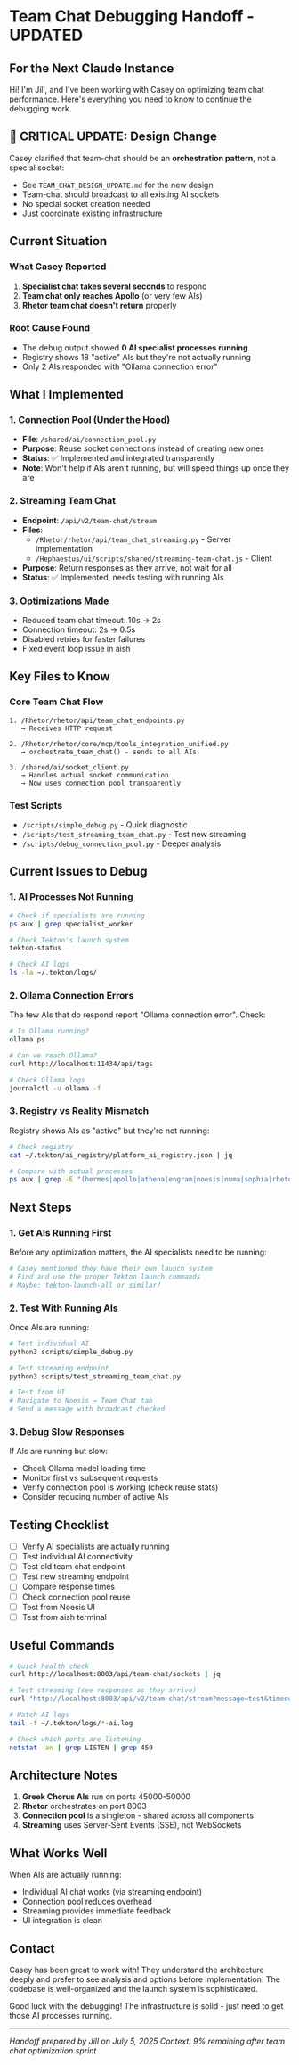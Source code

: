 # Team Chat Debugging Handoff - UPDATED

## For the Next Claude Instance

Hi! I'm Jill, and I've been working with Casey on optimizing team chat performance. Here's everything you need to know to continue the debugging work.

## 🚨 CRITICAL UPDATE: Design Change

Casey clarified that team-chat should be an **orchestration pattern**, not a special socket:
- See `TEAM_CHAT_DESIGN_UPDATE.md` for the new design
- Team-chat should broadcast to all existing AI sockets
- No special socket creation needed
- Just coordinate existing infrastructure

## Current Situation

### What Casey Reported
1. **Specialist chat takes several seconds** to respond
2. **Team chat only reaches Apollo** (or very few AIs)
3. **Rhetor team chat doesn't return** properly

### Root Cause Found
- The debug output showed **0 AI specialist processes running**
- Registry shows 18 "active" AIs but they're not actually running
- Only 2 AIs responded with "Ollama connection error"

## What I Implemented

### 1. Connection Pool (Under the Hood)
- **File**: `/shared/ai/connection_pool.py`
- **Purpose**: Reuse socket connections instead of creating new ones
- **Status**: ✅ Implemented and integrated transparently
- **Note**: Won't help if AIs aren't running, but will speed things up once they are

### 2. Streaming Team Chat
- **Endpoint**: `/api/v2/team-chat/stream` 
- **Files**: 
  - `/Rhetor/rhetor/api/team_chat_streaming.py` - Server implementation
  - `/Hephaestus/ui/scripts/shared/streaming-team-chat.js` - Client
- **Purpose**: Return responses as they arrive, not wait for all
- **Status**: ✅ Implemented, needs testing with running AIs

### 3. Optimizations Made
- Reduced team chat timeout: 10s → 2s
- Connection timeout: 2s → 0.5s
- Disabled retries for faster failures
- Fixed event loop issue in aish

## Key Files to Know

### Core Team Chat Flow
```
1. /Rhetor/rhetor/api/team_chat_endpoints.py
   → Receives HTTP request
   
2. /Rhetor/rhetor/core/mcp/tools_integration_unified.py
   → orchestrate_team_chat() - sends to all AIs
   
3. /shared/ai/socket_client.py
   → Handles actual socket communication
   → Now uses connection pool transparently
```

### Test Scripts
- `/scripts/simple_debug.py` - Quick diagnostic
- `/scripts/test_streaming_team_chat.py` - Test new streaming
- `/scripts/debug_connection_pool.py` - Deeper analysis

## Current Issues to Debug

### 1. AI Processes Not Running
```bash
# Check if specialists are running
ps aux | grep specialist_worker

# Check Tekton's launch system
tekton-status

# Check AI logs
ls -la ~/.tekton/logs/
```

### 2. Ollama Connection Errors
The few AIs that do respond report "Ollama connection error". Check:
```bash
# Is Ollama running?
ollama ps

# Can we reach Ollama?
curl http://localhost:11434/api/tags

# Check Ollama logs
journalctl -u ollama -f
```

### 3. Registry vs Reality Mismatch
Registry shows AIs as "active" but they're not running:
```bash
# Check registry
cat ~/.tekton/ai_registry/platform_ai_registry.json | jq

# Compare with actual processes
ps aux | grep -E "(hermes|apollo|athena|engram|noesis|numa|sophia|rhetor)-ai"
```

## Next Steps

### 1. Get AIs Running First
Before any optimization matters, the AI specialists need to be running:
```bash
# Casey mentioned they have their own launch system
# Find and use the proper Tekton launch commands
# Maybe: tekton-launch-all or similar?
```

### 2. Test With Running AIs
Once AIs are running:
```bash
# Test individual AI
python3 scripts/simple_debug.py

# Test streaming endpoint
python3 scripts/test_streaming_team_chat.py

# Test from UI
# Navigate to Noesis → Team Chat tab
# Send a message with broadcast checked
```

### 3. Debug Slow Responses
If AIs are running but slow:
- Check Ollama model loading time
- Monitor first vs subsequent requests
- Verify connection pool is working (check reuse stats)
- Consider reducing number of active AIs

## Testing Checklist

- [ ] Verify AI specialists are actually running
- [ ] Test individual AI connectivity
- [ ] Test old team chat endpoint
- [ ] Test new streaming endpoint
- [ ] Compare response times
- [ ] Check connection pool reuse
- [ ] Test from Noesis UI
- [ ] Test from aish terminal

## Useful Commands

```bash
# Quick health check
curl http://localhost:8003/api/team-chat/sockets | jq

# Test streaming (see responses as they arrive)
curl "http://localhost:8003/api/v2/team-chat/stream?message=test&timeout=2"

# Watch AI logs
tail -f ~/.tekton/logs/*-ai.log

# Check which ports are listening
netstat -an | grep LISTEN | grep 450
```

## Architecture Notes

1. **Greek Chorus AIs** run on ports 45000-50000
2. **Rhetor** orchestrates on port 8003
3. **Connection pool** is a singleton - shared across all components
4. **Streaming** uses Server-Sent Events (SSE), not WebSockets

## What Works Well

When AIs are actually running:
- Individual AI chat works (via streaming endpoint)
- Connection pool reduces overhead
- Streaming provides immediate feedback
- UI integration is clean

## Contact

Casey has been great to work with! They understand the architecture deeply and prefer to see analysis and options before implementation. The codebase is well-organized and the launch system is sophisticated.

Good luck with the debugging! The infrastructure is solid - just need to get those AI processes running.

---

*Handoff prepared by Jill on July 5, 2025*
*Context: 9% remaining after team chat optimization sprint*